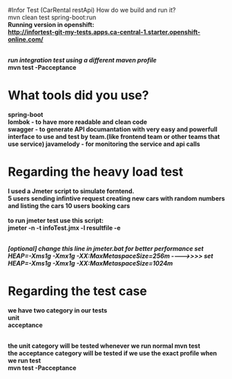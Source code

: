 #Infor Test (CarRental restApi)
How do we build and run it? 
<br>mvn clean test spring-boot:run <br>
<b>Running version in openshift: <br>
http://infortest-git-my-tests.apps.ca-central-1.starter.openshift-online.com/


<br>
<I><b> run integration test  using a different maven profile </b></I>
<br>mvn test -Pacceptance <br>


# What tools did you use?
spring-boot <br>
lombok - to have more readable and clean code<br>
swagger - to generate API documantation with very easy and powerfull interface to use and test by team.(like frontend team or other teams that use service)
javamelody - for monitoring the service and api calls



# Regarding the heavy load test
I used a Jmeter script to simulate forntend. <br>
5 users sending infintive request creating new cars with random numbers and listing the cars
10 users booking cars <br>
<br> <b> to run jmeter test use this script: </b> 
<br> jmeter -n -t  infoTest.jmx   -l  resultfile  -e

<br> <I>[optional] change this line in jmeter.bat for better performance
set HEAP=-Xms1g -Xmx1g -XX:MaxMetaspaceSize=256m ---->>>>  set HEAP=-Xms1g -Xmx1g -XX:MaxMetaspaceSize=1024m
</I>

# Regarding the test case 
we have two category in our tests 
<br> <b>unit 
<br> acceptance</b>

<br>
the unit category will be tested whenever we run normal mvn test <br>
the acceptance category will be tested if we use the exact profile when we run test <br>
mvn test -Pacceptance<br>
